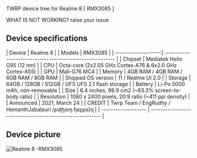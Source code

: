 TWRP device tree for Realme 8 [ RMX3085 ]
  

WHAT IS NOT WORKING? raise your issue

## Device specifications

| Device              | Realme 8   |
| Models              | RMX3085    |
| -------------------:| :-------------------------------------------------------- |
| Chipset             | Mediatek Helio G95 (12 nm)                                |
| CPU                 | Octa-core (2x2.05 GHz Cortex-A76 & 6x2.0 GHz Cortex-A55)  |
| GPU                 | Mali-G76 MC4                                              |
| Memory              |  4GB RAM /  4GB RAM / 6GB RAM /  8GB RAM                  |
| Shipped OS version  | 11  / Realme UI 2.0                                       |
| Storage             | 64GB / 128GB / 512GB / UFS UFS 2.1 flash storage          |
| Battery             | Li-Po 5000 mAh, non-removable                             |
| Size                | 6.4 inches, 98.9 cm2 (~83.3% screen-to-body ratio)        |
| Resolution          | 1080 x 2400 pixels, 20:9 ratio (~411 ppi density)         |
| Announced           |      2021, March 24                                       |
| CREDIT              |  Twrp Team / EngRudhy / HemanthJabalpuri /ʂɑʈɧɑɱ ɧʋʂʂɑꀤɳ  |
| ------------------- | --------------------------------------------------------- |

## Device picture

![ Realme 8 -RMX3085 ](https://www.gizmochina.com/wp-content/uploads/2021/03/realme-8-pro-black-1.png)


